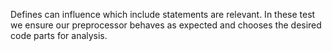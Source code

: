 Defines can influence which include statements are relevant.
In these test we ensure our preprocessor behaves as expected and chooses the desired code parts for analysis.
